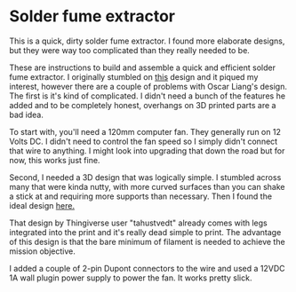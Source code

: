 <!-- TITLE: Solder Fume Extractor -->
<!-- SUBTITLE: A 3D printed solder fume extractor -->

# Solder fume extractor
This is a quick, dirty solder fume extractor. I found more elaborate designs, but they were way too complicated than they really needed to be.

These are instructions to build and assemble a quick and efficient solder fume extractor. I originally stumbled on [this](https://oscarliang.com/diy-solder-smoke-extractor/) design and it piqued my interest, however there are a couple of problems with Oscar Liang's design. The first is it's kind of complicated. I didn't need a bunch of the features he added and to be completely honest, overhangs on 3D printed parts are a bad idea.

To start with, you'll need a 120mm computer fan. They generally run on 12 Volts DC. I didn't need to control the fan speed so I simply didn't connect that wire to anything. I might look into upgrading that down the road but for now, this works just fine.

Second, I needed a 3D design that was logically simple. I stumbled across many that were kinda nutty, with more curved surfaces than you can shake a stick at and requiring more supports than necessary. Then I found the ideal design [here.](https://www.thingiverse.com/thing:1062368)

That design by Thingiverse user "tahustvedt" already comes with legs integrated into the print and it's really dead simple to print. The advantage of this design is that the bare minimum of filament is needed to achieve the mission objective.

I added a couple of 2-pin Dupont connectors to the wire and used a 12VDC 1A wall plugin power supply to power the fan. It works pretty slick.